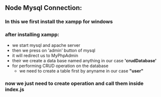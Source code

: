 ## Node Mysql Connection:

### In this we first install the xampp for windows

### after installing xampp:

- we start mysql and apache server
- then we press on 'admin' button of mysql
- it will redirect us to MyPhpAdmin
- their we create a data base named anything in our case **'crudDatabase'**
- for performing CRUD operation on the database
  - we need to create a table first by anyname in our case **"user"**

### now we just need to create operation and call them inside index.js
